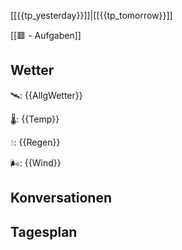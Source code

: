 [[{{tp_yesterday}}]]|[[{{tp_tomorrow}}]]

[[🟥 - Aufgaben]]

## Wetter

🛰: {{AllgWetter}}

🌡: {{Temp}}

💧: {{Regen}}

🌬: {{Wind}}

## Konversationen

## Tagesplan